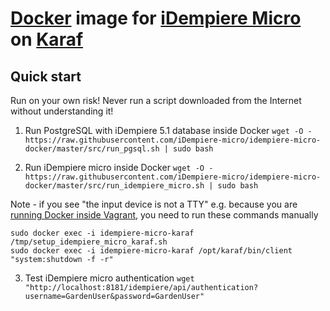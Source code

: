 # [Docker](https://www.docker.com/) image for [iDempiere Micro](https://idempiere-micro.github.io/web/) on [Karaf](http://karaf.apache.org/)

## Quick start

Run on your own risk! Never run a script downloaded from the Internet without understanding it!

1. Run PostgreSQL with iDempiere 5.1 database inside Docker
`wget -O - https://raw.githubusercontent.com/iDempiere-micro/idempiere-micro-docker/master/src/run_pgsql.sh | sudo bash`

2. Run iDempiere micro inside Docker
`wget -O - https://raw.githubusercontent.com/iDempiere-micro/idempiere-micro-docker/master/src/run_idempiere_micro.sh | sudo bash`

Note - if you see "the input device is not a TTY" e.g. because you are [running Docker inside Vagrant](https://stackoverflow.com/a/47025876/2013924), you need to run these commands manually

    sudo docker exec -i idempiere-micro-karaf /tmp/setup_idempiere_micro_karaf.sh
    sudo docker exec -i idempiere-micro-karaf /opt/karaf/bin/client "system:shutdown -f -r"

3. Test iDempiere micro authentication
`wget "http://localhost:8181/idempiere/api/authentication?username=GardenUser&password=GardenUser"`

